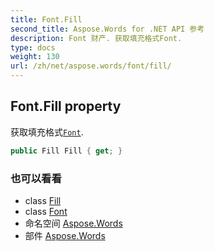 ```yaml
---
title: Font.Fill
second_title: Aspose.Words for .NET API 参考
description: Font 财产. 获取填充格式Font.
type: docs
weight: 130
url: /zh/net/aspose.words/font/fill/
---
```

## Font.Fill property

获取填充格式[`Font`](../).

```csharp
public Fill Fill { get; }
```

### 也可以看看

* class [Fill](../../../aspose.words.drawing/fill/)
* class [Font](../)
* 命名空间 [Aspose.Words](../../font/)
* 部件 [Aspose.Words](../../../)


